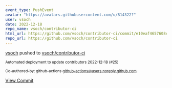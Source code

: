 ```yaml
---
event_type: PushEvent
avatar: "https://avatars.githubusercontent.com/u/814322?"
user: vsoch
date: 2022-12-18
repo_name: vsoch/contributor-ci
html_url: https://github.com/vsoch/contributor-ci/commit/e10eaf4657608cb14ce2b85fa872db2c5927345c
repo_url: https://github.com/vsoch/contributor-ci
---
```


<a href='https://github.com/vsoch' target='_blank'>vsoch</a> pushed to <a href='https://github.com/vsoch/contributor-ci' target='_blank'>vsoch/contributor-ci</a>

<small>Automated deployment to update contributors 2022-12-18 (#25)

Co-authored-by: github-actions <github-actions@users.noreply.github.com></small>

<a href='https://github.com/vsoch/contributor-ci/commit/e10eaf4657608cb14ce2b85fa872db2c5927345c' target='_blank'>View Commit</a>